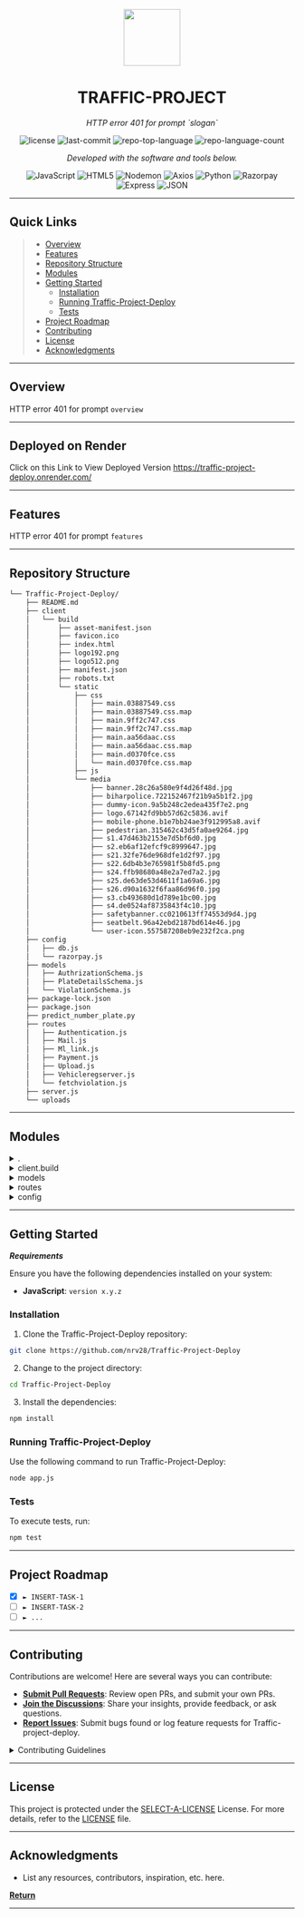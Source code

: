 <p align="center">
  <img src="https://cdn-icons-png.flaticon.com/512/6295/6295417.png" width="100" />
</p>
<p align="center">
    <h1 align="center">TRAFFIC-PROJECT</h1>
</p>
<p align="center">
    <em>HTTP error 401 for prompt `slogan`</em>
</p>
<p align="center">
	<img src="https://img.shields.io/github/license/nrv28/Traffic-Project-Deploy?style=flat&color=0080ff" alt="license">
	<img src="https://img.shields.io/github/last-commit/nrv28/Traffic-Project-Deploy?style=flat&logo=git&logoColor=white&color=0080ff" alt="last-commit">
	<img src="https://img.shields.io/github/languages/top/nrv28/Traffic-Project-Deploy?style=flat&color=0080ff" alt="repo-top-language">
	<img src="https://img.shields.io/github/languages/count/nrv28/Traffic-Project-Deploy?style=flat&color=0080ff" alt="repo-language-count">
<p>
<p align="center">
		<em>Developed with the software and tools below.</em>
</p>
<p align="center">
	<img src="https://img.shields.io/badge/JavaScript-F7DF1E.svg?style=flat&logo=JavaScript&logoColor=black" alt="JavaScript">
	<img src="https://img.shields.io/badge/HTML5-E34F26.svg?style=flat&logo=HTML5&logoColor=white" alt="HTML5">
	<img src="https://img.shields.io/badge/Nodemon-76D04B.svg?style=flat&logo=Nodemon&logoColor=white" alt="Nodemon">
	<img src="https://img.shields.io/badge/Axios-5A29E4.svg?style=flat&logo=Axios&logoColor=white" alt="Axios">
	<img src="https://img.shields.io/badge/Python-3776AB.svg?style=flat&logo=Python&logoColor=white" alt="Python">
	<img src="https://img.shields.io/badge/Razorpay-0C2451.svg?style=flat&logo=Razorpay&logoColor=white" alt="Razorpay">
	<img src="https://img.shields.io/badge/Express-000000.svg?style=flat&logo=Express&logoColor=white" alt="Express">
	<img src="https://img.shields.io/badge/JSON-000000.svg?style=flat&logo=JSON&logoColor=white" alt="JSON">
</p>
<hr>

##  Quick Links

> - [ Overview](#-overview)
> - [ Features](#-features)
> - [ Repository Structure](#-repository-structure)
> - [ Modules](#-modules)
> - [ Getting Started](#-getting-started)
>   - [ Installation](#-installation)
>   - [ Running Traffic-Project-Deploy](#-running-Traffic-Project-Deploy)
>   - [ Tests](#-tests)
> - [ Project Roadmap](#-project-roadmap)
> - [ Contributing](#-contributing)
> - [ License](#-license)
> - [ Acknowledgments](#-acknowledgments)

---

##  Overview

HTTP error 401 for prompt `overview`

---

##  Deployed on Render

Click on this Link to View Deployed Version https://traffic-project-deploy.onrender.com/

---

##  Features

HTTP error 401 for prompt `features`

---

##  Repository Structure

```sh
└── Traffic-Project-Deploy/
    ├── README.md
    ├── client
    │   └── build
    │       ├── asset-manifest.json
    │       ├── favicon.ico
    │       ├── index.html
    │       ├── logo192.png
    │       ├── logo512.png
    │       ├── manifest.json
    │       ├── robots.txt
    │       └── static
    │           ├── css
    │           │   ├── main.03887549.css
    │           │   ├── main.03887549.css.map
    │           │   ├── main.9ff2c747.css
    │           │   ├── main.9ff2c747.css.map
    │           │   ├── main.aa56daac.css
    │           │   ├── main.aa56daac.css.map
    │           │   ├── main.d0370fce.css
    │           │   └── main.d0370fce.css.map
    │           ├── js
    │           └── media
    │               ├── banner.28c26a580e9f4d26f48d.jpg
    │               ├── biharpolice.722152467f21b9a5b1f2.jpg
    │               ├── dummy-icon.9a5b248c2edea435f7e2.png
    │               ├── logo.67142fd9bb57d62c5836.avif
    │               ├── mobile-phone.b1e7bb24ae3f912995a8.avif
    │               ├── pedestrian.315462c43d5fa0ae9264.jpg
    │               ├── s1.47d463b2153e7d5bf6d0.jpg
    │               ├── s2.eb6af12efcf9c8999647.jpg
    │               ├── s21.32fe76de968dfe1d2f97.jpg
    │               ├── s22.6db4b3e765981f5b8fd5.png
    │               ├── s24.ffb98680a48e2a7ed7a2.jpg
    │               ├── s25.de63de53d4611f1a69a6.jpg
    │               ├── s26.d90a1632f6faa86d96f0.jpg
    │               ├── s3.cb493680d1d789e1bc00.jpg
    │               ├── s4.de0524af8735843f4c10.jpg
    │               ├── safetybanner.cc0210613ff74553d9d4.jpg
    │               ├── seatbelt.96a42ebd2187bd614e46.jpg
    │               └── user-icon.557587208eb9e232f2ca.png
    ├── config
    │   ├── db.js
    │   └── razorpay.js
    ├── models
    │   ├── AuthrizationSchema.js
    │   ├── PlateDetailsSchema.js
    │   └── ViolationSchema.js
    ├── package-lock.json
    ├── package.json
    ├── predict_number_plate.py
    ├── routes
    │   ├── Authentication.js
    │   ├── Mail.js
    │   ├── Ml_link.js
    │   ├── Payment.js
    │   ├── Upload.js
    │   ├── Vehicleregserver.js
    │   └── fetchviolation.js
    ├── server.js
    └── uploads

```

---

##  Modules

<details closed><summary>.</summary>

| File                                                                                                           | Summary                                             |
| ---                                                                                                            | ---                                                 |
| [server.js](https://github.com/nrv28/Traffic-Project-Deploy/blob/master/server.js)                             | HTTP error 401 for prompt `server.js`               |
| [predict_number_plate.py](https://github.com/nrv28/Traffic-Project-Deploy/blob/master/predict_number_plate.py) | HTTP error 401 for prompt `predict_number_plate.py` |
| [package.json](https://github.com/nrv28/Traffic-Project-Deploy/blob/master/package.json)                       | HTTP error 401 for prompt `package.json`            |
| [package-lock.json](https://github.com/nrv28/Traffic-Project-Deploy/blob/master/package-lock.json)             | HTTP error 401 for prompt `package-lock.json`       |

</details>

<details closed><summary>client.build</summary>

| File                                                                                                                | Summary                                                      |
| ---                                                                                                                 | ---                                                          |
| [index.html](https://github.com/nrv28/Traffic-Project-Deploy/blob/master/client/build/index.html)                   | HTTP error 401 for prompt `client/build/index.html`          |
| [manifest.json](https://github.com/nrv28/Traffic-Project-Deploy/blob/master/client/build/manifest.json)             | HTTP error 401 for prompt `client/build/manifest.json`       |
| [asset-manifest.json](https://github.com/nrv28/Traffic-Project-Deploy/blob/master/client/build/asset-manifest.json) | HTTP error 401 for prompt `client/build/asset-manifest.json` |
| [robots.txt](https://github.com/nrv28/Traffic-Project-Deploy/blob/master/client/build/robots.txt)                   | HTTP error 401 for prompt `client/build/robots.txt`          |

</details>

<details closed><summary>models</summary>

| File                                                                                                              | Summary                                                  |
| ---                                                                                                               | ---                                                      |
| [PlateDetailsSchema.js](https://github.com/nrv28/Traffic-Project-Deploy/blob/master/models/PlateDetailsSchema.js) | HTTP error 401 for prompt `models/PlateDetailsSchema.js` |
| [AuthrizationSchema.js](https://github.com/nrv28/Traffic-Project-Deploy/blob/master/models/AuthrizationSchema.js) | HTTP error 401 for prompt `models/AuthrizationSchema.js` |
| [ViolationSchema.js](https://github.com/nrv28/Traffic-Project-Deploy/blob/master/models/ViolationSchema.js)       | HTTP error 401 for prompt `models/ViolationSchema.js`    |

</details>

<details closed><summary>routes</summary>

| File                                                                                                          | Summary                                                |
| ---                                                                                                           | ---                                                    |
| [Ml_link.js](https://github.com/nrv28/Traffic-Project-Deploy/blob/master/routes/Ml_link.js)                   | HTTP error 401 for prompt `routes/Ml_link.js`          |
| [Payment.js](https://github.com/nrv28/Traffic-Project-Deploy/blob/master/routes/Payment.js)                   | HTTP error 401 for prompt `routes/Payment.js`          |
| [Vehicleregserver.js](https://github.com/nrv28/Traffic-Project-Deploy/blob/master/routes/Vehicleregserver.js) | HTTP error 401 for prompt `routes/Vehicleregserver.js` |
| [Upload.js](https://github.com/nrv28/Traffic-Project-Deploy/blob/master/routes/Upload.js)                     | HTTP error 401 for prompt `routes/Upload.js`           |
| [fetchviolation.js](https://github.com/nrv28/Traffic-Project-Deploy/blob/master/routes/fetchviolation.js)     | HTTP error 401 for prompt `routes/fetchviolation.js`   |
| [Mail.js](https://github.com/nrv28/Traffic-Project-Deploy/blob/master/routes/Mail.js)                         | HTTP error 401 for prompt `routes/Mail.js`             |
| [Authentication.js](https://github.com/nrv28/Traffic-Project-Deploy/blob/master/routes/Authentication.js)     | HTTP error 401 for prompt `routes/Authentication.js`   |

</details>

<details closed><summary>config</summary>

| File                                                                                          | Summary                                        |
| ---                                                                                           | ---                                            |
| [db.js](https://github.com/nrv28/Traffic-Project-Deploy/blob/master/config/db.js)             | HTTP error 401 for prompt `config/db.js`       |
| [razorpay.js](https://github.com/nrv28/Traffic-Project-Deploy/blob/master/config/razorpay.js) | HTTP error 401 for prompt `config/razorpay.js` |

</details>

---

##  Getting Started

***Requirements***

Ensure you have the following dependencies installed on your system:

* **JavaScript**: `version x.y.z`

###  Installation

1. Clone the Traffic-Project-Deploy repository:

```sh
git clone https://github.com/nrv28/Traffic-Project-Deploy
```

2. Change to the project directory:

```sh
cd Traffic-Project-Deploy
```

3. Install the dependencies:

```sh
npm install
```

###  Running Traffic-Project-Deploy

Use the following command to run Traffic-Project-Deploy:

```sh
node app.js
```

###  Tests

To execute tests, run:

```sh
npm test
```

---

##  Project Roadmap

- [X] `► INSERT-TASK-1`
- [ ] `► INSERT-TASK-2`
- [ ] `► ...`

---

##  Contributing

Contributions are welcome! Here are several ways you can contribute:

- **[Submit Pull Requests](https://github.com/nrv28/Traffic-Project-Deploy/blob/main/CONTRIBUTING.md)**: Review open PRs, and submit your own PRs.
- **[Join the Discussions](https://github.com/nrv28/Traffic-Project-Deploy/discussions)**: Share your insights, provide feedback, or ask questions.
- **[Report Issues](https://github.com/nrv28/Traffic-Project-Deploy/issues)**: Submit bugs found or log feature requests for Traffic-project-deploy.

<details closed>
    <summary>Contributing Guidelines</summary>

1. **Fork the Repository**: Start by forking the project repository to your GitHub account.
2. **Clone Locally**: Clone the forked repository to your local machine using a Git client.
   ```sh
   git clone https://github.com/nrv28/Traffic-Project-Deploy
   ```
3. **Create a New Branch**: Always work on a new branch, giving it a descriptive name.
   ```sh
   git checkout -b new-feature-x
   ```
4. **Make Your Changes**: Develop and test your changes locally.
5. **Commit Your Changes**: Commit with a clear message describing your updates.
   ```sh
   git commit -m 'Implemented new feature x.'
   ```
6. **Push to GitHub**: Push the changes to your forked repository.
   ```sh
   git push origin new-feature-x
   ```
7. **Submit a Pull Request**: Create a PR against the original project repository. Clearly describe the changes and their motivations.

Once your PR is reviewed and approved, it will be merged into the main branch.

</details>

---

##  License

This project is protected under the [SELECT-A-LICENSE](https://choosealicense.com/licenses) License. For more details, refer to the [LICENSE](https://choosealicense.com/licenses/) file.

---

##  Acknowledgments

- List any resources, contributors, inspiration, etc. here.

[**Return**](#-quick-links)

---
